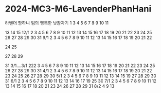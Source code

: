 # 2024-MC3-M6-LavenderPhanHani
라벤더 팜하니 팀의 행복한 낮잠자기
1
3
4
5
6
7
8
9
10
11

13
14
15
12/1
2
3
4
5
6
7
8
9
10
11
12
13
14
15
16
17
18
19
20
21
22
23
24
25
26
27
28
29
30
31
9/1
2
3
4
5
6
7
8
9
10
11
12
13
14
15
16
17
18
19
20
21
22

24
25

27
28
29

31
3/1....3/1
222
3
4
5
6
7
8
9
10
11
12
13
14
15
16
17
18
19
20
21
22
23
24
25
26
27
28
29
30
31
4/1
2
3
4
5
6
7
8
9
10
11
12
13
14
15
16
17
18
19
20
21
22
23
24
25
26
27
28
29
30
5/1
2
3
4
5
6
7
8
9
10
11
12
13
14
15
19
27
28
29
30
31
6/1
2
3
4
5
6
7
8
9
10
11
12
13
14
16
17
19
25
30
7/1
2
3
4
5
6
7
8
9
10
11
12
13
14
15
16
17
18
20
21
23
24
26
27
28
29
31
8/2
4
9
13

